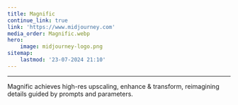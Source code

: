```yaml
---
title: Magnific
continue_link: true
link: 'https://www.midjourney.com'
media_order: Magnific.webp
hero:
    image: midjourney-logo.png
sitemap:
    lastmod: '23-07-2024 21:10'
---
```


---
Magnific achieves  high-res upscaling, enhance & transform, reimagining details guided by prompts and parameters.